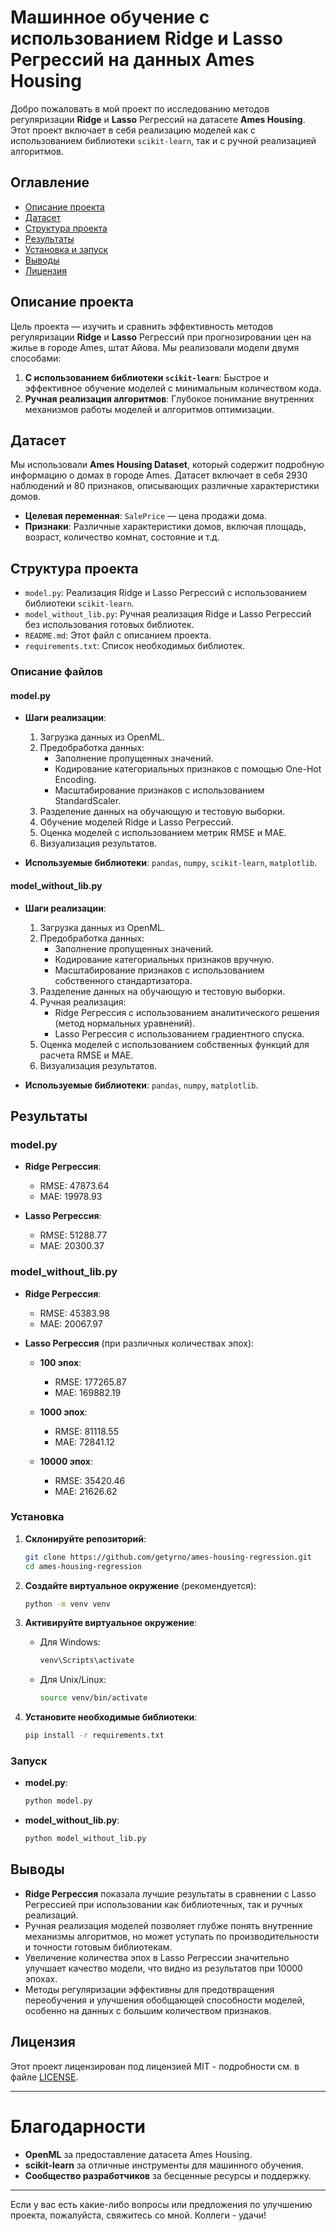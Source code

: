 # Машинное обучение с использованием Ridge и Lasso Регрессий на данных Ames Housing

Добро пожаловать в мой проект по исследованию методов регуляризации **Ridge** и **Lasso** Регрессий на датасете **Ames Housing**. Этот проект включает в себя реализацию моделей как с использованием библиотеки `scikit-learn`, так и с ручной реализацией алгоритмов.

## Оглавление

- [Описание проекта](#описание-проекта)
- [Датасет](#датасет)
- [Структура проекта](#структура-проекта)
- [Результаты](#результаты)
- [Установка и запуск](#установка-и-запуск)
- [Выводы](#выводы)
- [Лицензия](#лицензия)

## Описание проекта

Цель проекта — изучить и сравнить эффективность методов регуляризации **Ridge** и **Lasso** Регрессий при прогнозировании цен на жилье в городе Ames, штат Айова. Мы реализовали модели двумя способами:

1. **С использованием библиотеки `scikit-learn`**: Быстрое и эффективное обучение моделей с минимальным количеством кода.
2. **Ручная реализация алгоритмов**: Глубокое понимание внутренних механизмов работы моделей и алгоритмов оптимизации.

## Датасет

Мы использовали **Ames Housing Dataset**, который содержит подробную информацию о домах в городе Ames. Датасет включает в себя 2930 наблюдений и 80 признаков, описывающих различные характеристики домов.

- **Целевая переменная**: `SalePrice` — цена продажи дома.
- **Признаки**: Различные характеристики домов, включая площадь, возраст, количество комнат, состояние и т.д.

## Структура проекта

- `model.py`: Реализация Ridge и Lasso Регрессий с использованием библиотеки `scikit-learn`.
- `model_without_lib.py`: Ручная реализация Ridge и Lasso Регрессий без использования готовых библиотек.
- `README.md`: Этот файл с описанием проекта.
- `requirements.txt`: Список необходимых библиотек.

### Описание файлов

#### model.py

- **Шаги реализации**:
  1. Загрузка данных из OpenML.
  2. Предобработка данных:
     - Заполнение пропущенных значений.
     - Кодирование категориальных признаков с помощью One-Hot Encoding.
     - Масштабирование признаков с использованием StandardScaler.
  3. Разделение данных на обучающую и тестовую выборки.
  4. Обучение моделей Ridge и Lasso Регрессий.
  5. Оценка моделей с использованием метрик RMSE и MAE.
  6. Визуализация результатов.

- **Используемые библиотеки**: `pandas`, `numpy`, `scikit-learn`, `matplotlib`.

#### model_without_lib.py

- **Шаги реализации**:
  1. Загрузка данных из OpenML.
  2. Предобработка данных:
     - Заполнение пропущенных значений.
     - Кодирование категориальных признаков вручную.
     - Масштабирование признаков с использованием собственного стандартизатора.
  3. Разделение данных на обучающую и тестовую выборки.
  4. Ручная реализация:
     - Ridge Регрессия с использованием аналитического решения (метод нормальных уравнений).
     - Lasso Регрессия с использованием градиентного спуска.
  5. Оценка моделей с использованием собственных функций для расчета RMSE и MAE.
  6. Визуализация результатов.

- **Используемые библиотеки**: `pandas`, `numpy`, `matplotlib`.

## Результаты

### model.py

- **Ridge Регрессия**:
  - RMSE: 47873.64
  - MAE: 19978.93

- **Lasso Регрессия**:
  - RMSE: 51288.77
  - MAE: 20300.37

### model_without_lib.py

- **Ridge Регрессия**:
  - RMSE: 45383.98
  - MAE: 20067.97

- **Lasso Регрессия** (при различных количествах эпох):

  - **100 эпох**:
    - RMSE: 177265.87
    - MAE: 169882.19

  - **1000 эпох**:
    - RMSE: 81118.55
    - MAE: 72841.12

  - **10000 эпох**:
    - RMSE: 35420.46
    - MAE: 21626.62

### Установка

1. **Склонируйте репозиторий**:

   ```bash
   git clone https://github.com/getyrno/ames-housing-regression.git
   cd ames-housing-regression
   ```

2. **Создайте виртуальное окружение** (рекомендуется):

   ```bash
   python -m venv venv
   ```

3. **Активируйте виртуальное окружение**:

   - Для Windows:

     ```bash
     venv\Scripts\activate
     ```

   - Для Unix/Linux:

     ```bash
     source venv/bin/activate
     ```

4. **Установите необходимые библиотеки**:

   ```bash
   pip install -r requirements.txt
   ```

### Запуск

- **model.py**:

  ```bash
  python model.py
  ```

- **model_without_lib.py**:

  ```bash
  python model_without_lib.py
  ```

## Выводы

- **Ridge Регрессия** показала лучшие результаты в сравнении с Lasso Регрессией при использовании как библиотечных, так и ручных реализаций.
- Ручная реализация моделей позволяет глубже понять внутренние механизмы алгоритмов, но может уступать по производительности и точности готовым библиотекам.
- Увеличение количества эпох в Lasso Регрессии значительно улучшает качество модели, что видно из результатов при 10000 эпохах.
- Методы регуляризации эффективны для предотвращения переобучения и улучшения обобщающей способности моделей, особенно на данных с большим количеством признаков.

## Лицензия

Этот проект лицензирован под лицензией MIT - подробности см. в файле [LICENSE](https://mit-license.org/).

---

# Благодарности

- **OpenML** за предоставление датасета Ames Housing.
- **scikit-learn** за отличные инструменты для машинного обучения.
- **Сообщество разработчиков** за бесценные ресурсы и поддержку.

---

Если у вас есть какие-либо вопросы или предложения по улучшению проекта, пожалуйста, свяжитесь со мной. Коллеги - удачи!